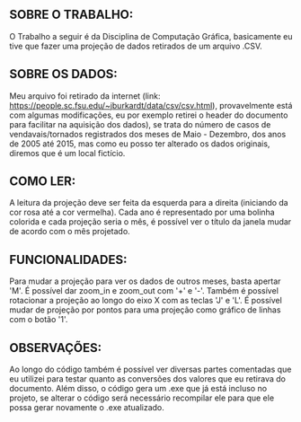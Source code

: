 ## SOBRE O TRABALHO:

O Trabalho a seguir é da Disciplina de Computação Gráfica, basicamente eu tive que fazer uma projeção de dados retirados de um arquivo .CSV.

## SOBRE OS DADOS:

Meu arquivo foi retirado da internet (link: https://people.sc.fsu.edu/~jburkardt/data/csv/csv.html), provavelmente está com algumas modificações, eu por exemplo retirei o header do documento para facilitar na aquisição dos dados), se trata do número de casos de vendavais/tornados registrados dos meses de Maio - Dezembro, dos anos de 2005 até 2015, mas como eu posso ter alterado os dados originais, diremos que é um local fictício. 

## COMO LER:

A leitura da projeção deve ser feita da esquerda para a direita (iniciando da cor rosa até a cor vermelha). Cada ano é representado por uma bolinha colorida e cada projeção seria o mês, é possível ver o título da janela mudar de acordo com o mês projetado. 

## FUNCIONALIDADES:

Para mudar a projeção para ver os dados de outros meses, basta apertar 'M'. 
É possível dar zoom_in e zoom_out com '+' e '-'.
Também é possível rotacionar a projeção ao longo do eixo X com as teclas 'J' e 'L'.
É possível mudar de projeção por pontos para uma projeção como gráfico de linhas com o botão '1'.

## OBSERVAÇÕES:

Ao longo do código também é possível ver diversas partes comentadas que eu utilizei para testar quanto as conversões dos valores que eu retirava do documento. Além disso, o código gera um .exe que já está incluso no projeto, se alterar o código será necessário recompilar ele para que ele possa gerar novamente o .exe atualizado.
